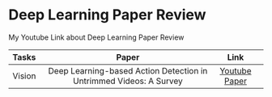 # Deep Learning Paper Review
My Youtube Link about Deep Learning Paper Review


| Tasks | Paper | Link |  |
|:---------------|:-------------:|:-------------:|-------------:|
| Vision | Deep Learning-based Action Detection in Untrimmed Videos: A Survey |[Youtube](https://youtu.be/QvH4Z8eP90A)<br> [Paper](https://arxiv.org/pdf/2110.00111.pdf)||
